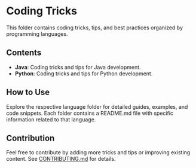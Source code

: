 # Coding Tricks

This folder contains coding tricks, tips, and best practices organized by programming languages.

## Contents

- **Java**: Coding tricks and tips for Java development.
- **Python**: Coding tricks and tips for Python development.

## How to Use

Explore the respective language folder for detailed guides, examples, and code snippets. Each folder contains a README.md file with specific information related to that language.

## Contribution

Feel free to contribute by adding more tricks and tips or improving existing content. See [CONTRIBUTING.md](../CONTRIBUTING.md) for details.
